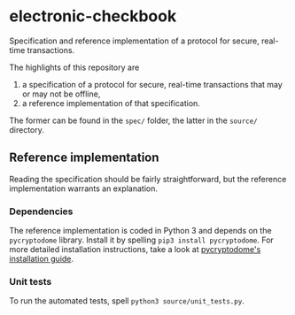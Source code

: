 # electronic-checkbook
Specification and reference implementation of a protocol for secure, real-time transactions.

The highlights of this repository are
  1. a specification of a protocol for secure, real-time transactions that may or may not be offline,
  2. a reference implementation of that specification.

The former can be found in the `spec/` folder, the latter in the `source/` directory.

## Reference implementation

Reading the specification should be fairly straightforward, but the reference implementation warrants an explanation.

### Dependencies

The reference implementation is coded in Python 3 and depends on the `pycryptodome` library. Install it by spelling `pip3 install pycryptodome`. For more detailed installation instructions, take a look at [pycryptodome's installation guide](https://www.pycryptodome.org/en/latest/src/installation.html).

### Unit tests

To run the automated tests, spell `python3 source/unit_tests.py`.
